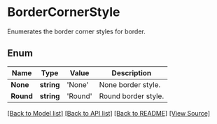 ﻿# BorderCornerStyle
Enumerates the border corner styles for border.

## Enum
Name | Type | Value | Description
------------ | ------------- | ------------- | -------------
**None** | **string** | 'None' | None border style.
**Round** | **string** | 'Round' | Round border style.

[[Back to Model list]](../README.md#documentation-for-models) [[Back to API list]](../README.md#documentation-for-api-endpoints) [[Back to README]](../README.md) [[View Source]](../src/models/borderCornerStyle.ts)

